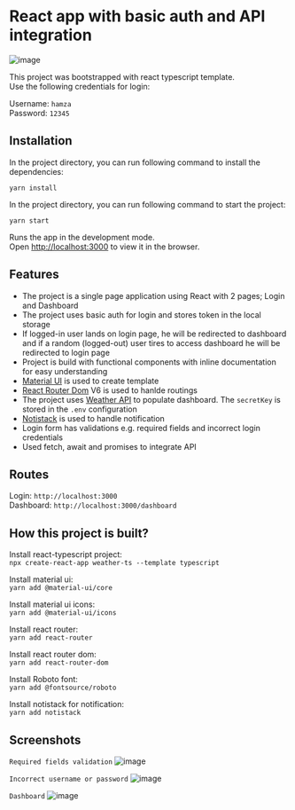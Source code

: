 # React app with basic auth and API integration

![image](https://user-images.githubusercontent.com/17562105/142771703-5da92e81-b5a3-4659-a783-564283735775.png)

This project was bootstrapped with react typescript template.\
Use the following credentials for login:

Username: `hamza`\
Password: `12345`

## Installation

In the project directory, you can run following command to install the dependencies:

`yarn install`

In the project directory, you can run following command to start the project:

`yarn start`

Runs the app in the development mode.\
Open [http://localhost:3000](http://localhost:3000) to view it in the browser.

## Features
- The project is a single page application using React with 2 pages; Login and Dashboard
- The project uses basic auth for login and stores token in the local storage
- If logged-in user lands on login page, he will be redirected to dashboard and if a random (logged-out) user tires to access dashboard he will be redirected to login page
- Project is build with functional components with inline documentation for easy understanding
- [Material UI](https://material-ui.io) is used to create template
- [React Router Dom](https://reactrouter.com/) V6 is used to hanlde routings
- The project uses [Weather API](https://www.weatherapi.com/) to populate dashboard. The `secretKey` is stored in the `.env` configuration
- [Notistack](https://github.com/iamhosseindhv/notistack) is used to handle notification
- Login form has validations e.g. required fields and incorrect login credentials
- Used fetch, await and promises to integrate API

## Routes
Login: `http://localhost:3000`\
Dashboard: `http://localhost:3000/dashboard`


## How this project is built?
Install react-typescript project:\
`npx create-react-app weather-ts --template typescript`

Install material ui:\
`yarn add @material-ui/core`

Install material ui icons:\
`yarn add @material-ui/icons`

Install react router:\
`yarn add react-router`

Install react router dom:\
`yarn add react-router-dom`

Install Roboto font:\
`yarn add @fontsource/roboto`

Install notistack for notification:\
`yarn add notistack`

## Screenshots
`Required fields validation`
![image](https://user-images.githubusercontent.com/17562105/142771938-ba19a8db-75a7-4b5c-881c-97f6730870d1.png)

`Incorrect username or password`
![image](https://user-images.githubusercontent.com/17562105/142772024-f618e7fe-0b2c-41e6-b294-988448664b82.png)

`Dashboard`
![image](https://user-images.githubusercontent.com/17562105/142771710-282486ff-4954-4e36-b8c6-6307a37b1a95.png)


